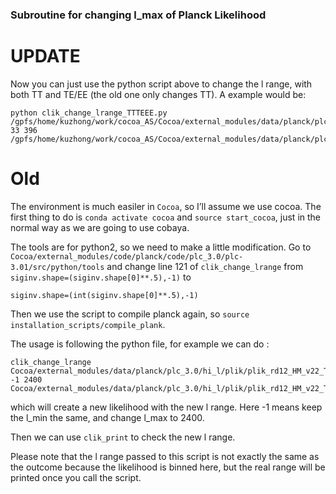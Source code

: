 ### Subroutine for changing l_max of Planck Likelihood


# UPDATE

Now you can just use the python script above to change the l range, with both TT and TE/EE (the old one only changes TT). A example would be:

```
python clik_change_lrange_TTTEEE.py /gpfs/home/kuzhong/work/cocoa_AS/Cocoa/external_modules/data/planck/plc_3.0/hi_l/plik/plik_rd12_HM_v22b_TTTEEE.clik 33 396 /gpfs/home/kuzhong/work/cocoa_AS/Cocoa/external_modules/data/planck/plc_3.0/hi_l/plik/plik_rd12_HM_v22b_TTTEEE_33_396.clik 
```
# Old
The environment is much easiler in `Cocoa`, so I’ll assume we use cocoa. The first thing to do is `conda activate cocoa` and `source start_cocoa`, just in the normal way as we are going to use cobaya.

The tools are for python2, so we need to make a little modification. Go to `Cocoa/external_modules/code/planck/code/plc_3.0/plc-3.01/src/python/tools` and change line 121 of `clik_change_lrange` from `siginv.shape=(siginv.shape[0]**.5),-1)` to 

```
siginv.shape=(int(siginv.shape[0]**.5),-1)
```

Then we use the script to compile planck again, so `source installation_scripts/compile_plank`.

The usage is following the python file, for example we can do : 

```
clik_change_lrange Cocoa/external_modules/data/planck/plc_3.0/hi_l/plik/plik_rd12_HM_v22_TT.clik -1 2400 Cocoa/external_modules/data/planck/plc_3.0/hi_l/plik/plik_rd12_HM_v22_TT_lmax_2400.clik
```

which will create a new likelihood with the new l range. Here -1 means keep the l_min the same, and change l_max to 2400. 

Then we can use `clik_print` to check the new l range. 

Please note that the l range passed to this script is not exactly the same as the outcome because the likelihood is binned here, but the real range will be printed once you call the script.



